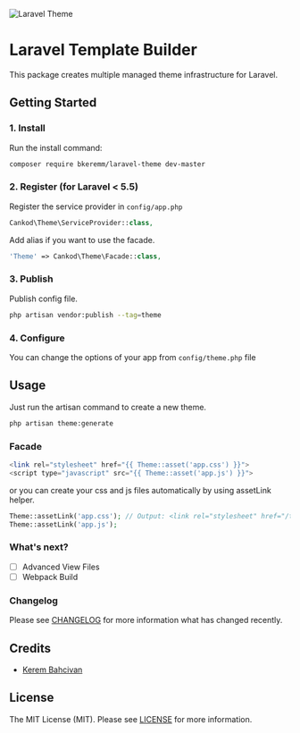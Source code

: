 ![Laravel Theme](http://kerembahcivan.com/opensource/laravel-theme.jpg)

# Laravel Template Builder
This package creates multiple managed theme infrastructure for Laravel.


## Getting Started

### 1. Install

Run the install command:

```bash
composer require bkeremm/laravel-theme dev-master
```

### 2. Register (for Laravel < 5.5)

Register the service provider in `config/app.php`

```php
Cankod\Theme\ServiceProvider::class,
```

Add alias if you want to use the facade.

```php
'Theme' => Cankod\Theme\Facade::class,
```

### 3. Publish

Publish config file.

```bash
php artisan vendor:publish --tag=theme
```

### 4. Configure

You can change the options of your app from `config/theme.php` file

## Usage
Just run the artisan command to create a new theme.
```bash
php artisan theme:generate
```
### Facade
```php
<link rel="stylesheet" href="{{ Theme::asset('app.css') }}">
<script type="javascript" src="{{ Theme::asset('app.js') }}"> 
```
or you can create your css and js files automatically by using assetLink helper.
```php
Theme::assetLink('app.css'); // Output: <link rel="stylesheet" href="/themes/default/css/app.css">
Theme::assetLink('app.js'); 
```

### What's next?
- [ ] Advanced View Files
- [ ] Webpack Build

### Changelog

Please see [CHANGELOG](CHANGELOG.md) for more information what has changed recently.

## Credits

- [Kerem Bahcivan](https://kerembahcivan.com)

## License

The MIT License (MIT). Please see [LICENSE](LICENSE.md) for more information.
